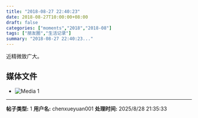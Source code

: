 ```yaml
---
title: "2018-08-27 22:40:23"
date: 2018-08-27T10:00:00+08:00
draft: false
categories: ["moments","2018","2018-08"]
tags: ["朋友圈","生活记录"]
summary: "2018-08-27 22:40:23..."
---
```


近精微致广大。

## 媒体文件

- ![Media 1](/Moments/photos/2018-08-27/201808272240230.jpg)

---

**帖子类型:** 1
**用户名:** chenxueyuan001
**处理时间:** 2025/8/28 21:35:33